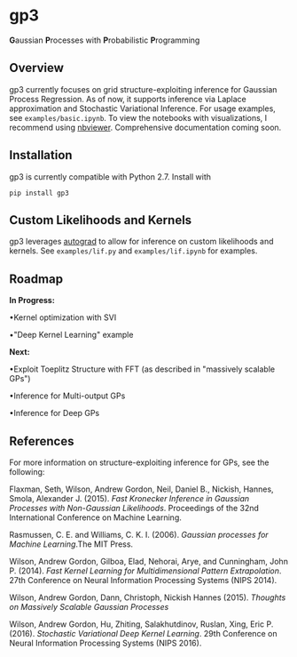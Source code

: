 # gp3

**G**aussian **P**rocesses with **P**robabilistic **P**rogramming

## Overview

gp3 currently focuses on grid structure-exploiting inference for Gaussian Process Regression. As of now, it supports inference via Laplace approximation and Stochastic Variational Inference. For usage examples, see ```examples/basic.ipynb```. To view the notebooks with visualizations, I recommend using [nbviewer](https://nbviewer.jupyter.org/). Comprehensive documentation coming soon.

## Installation

gp3 is currently compatible with Python 2.7. Install with

```pip install gp3```

## Custom Likelihoods and Kernels

gp3 leverages [autograd](https://github.com/HIPS/autograd) to allow for inference on custom likelihoods and kernels. See ```examples/lif.py``` and ```examples/lif.ipynb``` for examples.

## Roadmap

**In Progress:**

•Kernel optimization with SVI

•"Deep Kernel Learning" example

**Next:**

•Exploit Toeplitz Structure with FFT (as described in "massively scalable GPs")

•Inference for Multi-output GPs

•Inference for Deep GPs

## References

For more information on structure-exploiting inference for GPs, see the following:

Flaxman, Seth, Wilson, Andrew Gordon, Neil, Daniel B., Nickish, Hannes, Smola, Alexander J. (2015). *Fast Kronecker Inference in Gaussian Processes with Non-Gaussian Likelihoods*. Proceedings of the 32nd International Conference on Machine Learning.

Rasmussen, C. E. and Williams, C. K. I. (2006). *Gaussian processes for Machine Learning*.The MIT Press.

Wilson, Andrew Gordon, Gilboa, Elad, Nehorai, Arye, and Cunningham, John P. (2014). *Fast Kernel Learning for Multidimensional Pattern Extrapolation*. 27th Conference on Neural Information Processing Systems (NIPS 2014).

Wilson, Andrew Gordon, Dann, Christoph, Nickish Hannes (2015). *Thoughts on Massively Scalable Gaussian Processes*

Wilson, Andrew Gordon, Hu, Zhiting, Salakhutdinov, Ruslan, Xing, Eric P. (2016). *Stochastic Variational Deep Kernel Learning*. 29th Conference on Neural Information Processing Systems (NIPS 2016).
